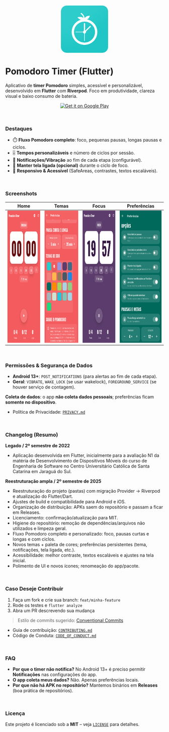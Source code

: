 <p align="center">
  <a href="https://play.google.com/store/apps/details?id=com.seu.pacote" target="_blank">
    <img alt="Pomodoro Timer New Icon" height="150" src="assets/icon/icon-rounded.png"/>
  </a>
</p>

# Pomodoro Timer (Flutter)

Aplicativo de **timer Pomodoro** simples, acessível e personalizável, desenvolvido em **Flutter** com **Riverpod**. Foco em produtividade, clareza visual e baixo consumo de bateria.

<p align="center">
  <a href="https://play.google.com/store/apps/details?id=com.seu.pacote" target="_blank">
    <img alt="Get it on Google Play" height="70" src="https://play.google.com/intl/en_us/badges/static/images/badges/en_badge_web_generic.png"/>
  </a>
</p>

</br>

### Destaques

* ⏱️ **Fluxo Pomodoro completo**: foco, pequenas pausas, longas pausas e ciclos.
* 🎚️ **Tempos personalizáveis** e número de ciclos por sessão.
* 🔔 **Notificações/Vibração** ao fim de cada etapa (configurável).
* 📴 **Manter tela ligada (opcional)** durante o ciclo de foco.
* 📱 **Responsivo & Acessível** (SafeAreas, contrastes, textos escaláveis).

</br>

### Screenshots

| Home | Temas | Focus | Preferências |
|---|---|---|---|
| <img src="assets/screenshots/screenshot1.png" alt="Home" height="420" /> | <img src="assets/screenshots/screenshot2.png" alt="Temas" height="420" /> | <img src="assets/screenshots/screenshot3.png" alt="Focus" height="420" /> | <img src="assets/screenshots/screenshot4.png" alt="Preferências" height="420" /> |


</br>


### Permissões & Segurança de Dados

* **Android 13+**: `POST_NOTIFICATIONS` (para alertas ao fim de cada etapa).
* **Geral**: `VIBRATE`, `WAKE_LOCK` (se usar wakelock), `FOREGROUND_SERVICE` (se houver serviço de contagem).

**Coleta de dados**: o app **não coleta dados pessoais**; preferências ficam **somente no dispositivo**.

* Política de Privacidade: [`PRIVACY.md`](PRIVACY.md)

</br>

### Changelog (Resumo)

**Legado / 2º semestre de 2022**

* Aplicação desenvolvida em Flutter, inicialmente para a avaliação N1 da matéria de Desenvolvimento de Dispositivos Móveis do curso de Engenharia de Software no Centro Universitário Católica de Santa Catarina em Jaraguá do Sul.

**Reestruturação ampla / 2º semestre de 2025**

* Reestruturação do projeto (pastas) com migração Provider → Riverpod e atualização do Flutter/Dart.
* Ajustes de build e compatibilidade para Android e iOS.
* Organização de distribuição: APKs saem do repositório e passam a ficar em Releases.
* Licenciamento: confirmação/atualização para MIT.
* Higiene do repositório: remoção de dependências/arquivos não utilizados e limpeza geral.
* Fluxo Pomodoro completo e personalizado: foco, pausas curtas e longas e com ciclos.
* Novos temas + paleta de cores; preferências persistentes (tema, notificações, tela ligada, etc.).
* Acessibilidade: melhor contraste, textos escaláveis e ajustes na tela inicial.
* Polimento de UI e novos ícones; renomeação do app/pacote.

</br>

### Caso Deseje Contribuir

1. Faça um fork e crie sua branch: `feat/minha-feature`
2. Rode os testes e `flutter analyze`
3. Abra um PR descrevendo sua mudança

> Estilo de commits sugerido: [Conventional Commits](https://www.conventionalcommits.org/)

* Guia de contribuição: [`CONTRIBUTING.md`](CONTRIBUTING.md)
* Código de Conduta: [`CODE_OF_CONDUCT.md`](CODE_OF_CONDUCT.md)

</br>

### FAQ

* **Por que o timer não notifica?** No Android 13+ é preciso permitir **Notificações** nas configurações do app.
* **O app coleta meus dados?** Não. Apenas preferências locais.
* **Por que não há APK no repositório?** Mantemos binários em **Releases** (boa prática de repositórios).

</br>

### Licença

Este projeto é licenciado sob a **MIT** – veja [`LICENSE`](LICENSE) para detalhes.